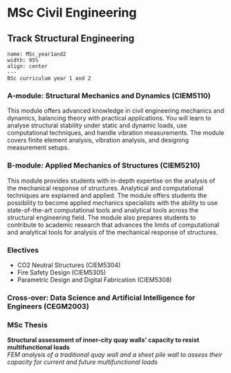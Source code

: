 # MSc Civil Engineering

## Track Structural Engineering

```{figure} Figures/MSc_curriculum_year1and2.jpg
name: MSc_year1and2
width: 95%
align: center
---
BSc curriculum year 1 and 2
```

### A-module: Structural Mechanics and Dynamics (CIEM5110)
This module offers advanced knowledge in civil engineering mechanics and dynamics, balancing theory with practical applications. You will learn to analyse structural stability under static and dynamic loads, use computational techniques, and handle vibration measurements. The module covers finite element analysis, vibration analysis, and designing measurement setups.

### B-module: Applied Mechanics of Structures (CIEM5210)
This module provides students with in-depth expertise on the analysis of the mechanical response of structures. Analytical and computational techniques are explained and applied. The module offers students the possibility to become applied mechanics specialists with the ability to use state-of-the-art computational tools and analytical tools across the structural engineering field. The module also prepares students to contribute to academic research that advances the limits of computational and analytical tools for analysis of the mechanical response of structures.

### Electives
- CO2 Neutral Structures (CIEM5304)
- Fire Safety Design (CIEM5305)
- Parametric Design and Digital Fabrication (CIEM5308)

### Cross-over: Data Science and Artificial Intelligence for Engineers (CEGM2003)

### MSc Thesis  
**Structural assessment of inner-city quay walls’ capacity to resist multifunctional loads**  
_FEM analysis of a traditional quay wall and a sheet pile wall to assess their capacity for current and future multifunctional loads_